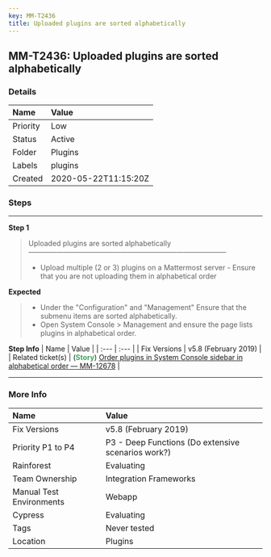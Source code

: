 ```yaml
---
key: MM-T2436
title: Uploaded plugins are sorted alphabetically
---
```


## MM-T2436: Uploaded plugins are sorted alphabetically

### Details

| Name     | Value                |
| :------- | :------------------- |
| Priority | Low                  |
| Status   | Active               |
| Folder   | Plugins              |
| Labels   | plugins              |
| Created  | 2020-05-22T11:15:20Z |

### Steps

<hr/>

**Step 1**

> <article>Uploaded plugins are sorted alphabetically<br>————————————————————————————<ul><li>Upload multiple (2 or 3) plugins on a Mattermost server - Ensure that you are not uploading them in alphabetical order</li></ul></article>

**Expected**

> <article><ul><li>Under the "Configuration" and "Management" Ensure that the submenu items are sorted alphabetically.</li><li>Open System Console &gt; Management and ensure the page lists plugins in alphabetical order.</li></ul></article>

**Step Info**
| Name | Value |
| :--- | :--- |
| Fix Versions | v5.8 (February 2019) |
| Related ticket(s) | (<strong><span style="color: rgb(65, 168, 95);">Story</span></strong>)&nbsp;<a href="http://mmthttps%3A//mattermost.atlassian.net/browse/MM-12678">Order plugins in System Console sidebar in alphabetical order — MM-12678</a> |

<hr/>

### More Info

| Name                     | Value                                              |
| :----------------------- | :------------------------------------------------- |
| Fix Versions             | v5.8 (February 2019)                               |
| Priority P1 to P4        | P3 - Deep Functions (Do extensive scenarios work?) |
| Rainforest               | Evaluating                                         |
| Team Ownership           | Integration Frameworks                             |
| Manual Test Environments | Webapp                                             |
| Cypress                  | Evaluating                                         |
| Tags                     | Never tested                                       |
| Location                 | Plugins                                            |
